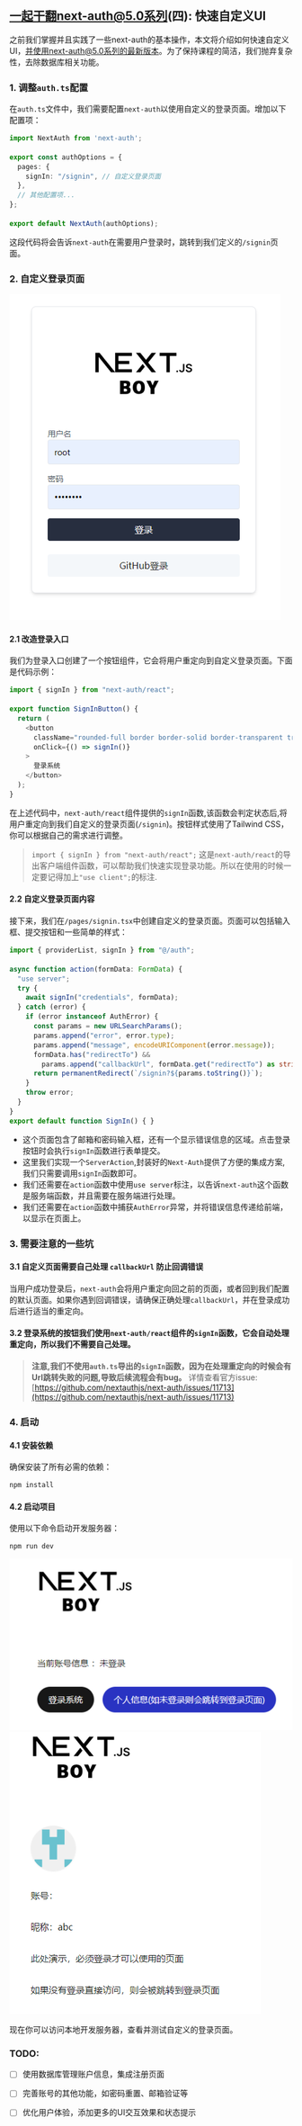 
## 一起干翻next-auth@5.0系列(四): 快速自定义UI

之前我们掌握并且实践了一些next-auth的基本操作，本文将介绍如何快速自定义UI，并使用next-auth@5.0系列的最新版本。为了保持课程的简洁，我们抛弃复杂性，去除数据库相关功能。

### 1. 调整`auth.ts`配置
在`auth.ts`文件中，我们需要配置`next-auth`以使用自定义的登录页面。增加以下配置项：

```typescript
import NextAuth from 'next-auth';

export const authOptions = {
  pages: {
    signIn: "/signin", // 自定义登录页面
  },
  // 其他配置项...
};

export default NextAuth(authOptions);
```

这段代码将会告诉`next-auth`在需要用户登录时，跳转到我们定义的`/signin`页面。

### 2. 自定义登录页面

![登录](doc/login.png)

#### 2.1 改造登录入口

我们为登录入口创建了一个按钮组件，它会将用户重定向到自定义登录页面。下面是代码示例：

```typescript
import { signIn } from "next-auth/react";

export function SignInButton() {
  return (
    <button
      className="rounded-full border border-solid border-transparent transition-colors flex items-center justify-center bg-foreground text-background gap-2 hover:bg-[#383838] dark:hover:bg-[#ccc] text-sm sm:text-base h-10 sm:h-12 px-4 sm:px-5"
      onClick={() => signIn()}
    >
      登录系统
    </button>
  );
}

```

在上述代码中，`next-auth/react`组件提供的`signIn`函数,该函数会判定状态后,将用户重定向到我们自定义的登录页面(`/signin`)。按钮样式使用了Tailwind CSS，你可以根据自己的需求进行调整。

> `import { signIn } from "next-auth/react";` 这是`next-auth/react`的导出客户端组件函数，可以帮助我们快速实现登录功能。所以在使用的时候一定要记得加上`"use client";`的标注.

#### 2.2 自定义登录页面内容

接下来，我们在`/pages/signin.tsx`中创建自定义的登录页面。页面可以包括输入框、提交按钮和一些简单的样式：

```typescript
import { providerList, signIn } from "@/auth";

async function action(formData: FormData) {
  "use server";
  try {
    await signIn("credentials", formData);
  } catch (error) {
    if (error instanceof AuthError) {
      const params = new URLSearchParams();
      params.append("error", error.type);
      params.append("message", encodeURIComponent(error.message));
      formData.has("redirectTo") &&
        params.append("callbackUrl", formData.get("redirectTo") as string);
      return permanentRedirect(`/signin?${params.toString()}`);
    }
    throw error;
  }
}
export default function SignIn() { }
```

- 这个页面包含了邮箱和密码输入框，还有一个显示错误信息的区域。点击登录按钮时会执行`signIn`函数进行表单提交。
- 这里我们实现一个`ServerAction`,封装好的`Next-Auth`提供了方便的集成方案,我们只需要调用`signIn`函数即可。
- 我们还需要在`action`函数中使用`use server`标注，以告诉`next-auth`这个函数是服务端函数，并且需要在服务端进行处理。
- 我们还需要在`action`函数中捕获`AuthError`异常，并将错误信息传递给前端，以显示在页面上。


### 3. 需要注意的一些坑

#### 3.1 自定义页面需要自己处理 `callbackUrl` 防止回调错误

当用户成功登录后，`next-auth`会将用户重定向回之前的页面，或者回到我们配置的默认页面。如果你遇到回调错误，请确保正确处理`callbackUrl`，并在登录成功后进行适当的重定向。

#### 3.2 登录系统的按钮我们使用`next-auth/react`组件的`signIn`函数，它会自动处理重定向，所以我们不需要自己处理。
> **注意,我们不使用`auth.ts`导出的`signIn`函数，因为在处理重定向的时候会有Url跳转失败的问题,导致后续流程会有bug。**
详情查看官方issue:  [https://github.com/nextauthjs/next-auth/issues/11713](https://github.com/nextauthjs/next-auth/issues/11713)

### 4. 启动

#### 4.1 安装依赖

确保安装了所有必需的依赖：

```bash
npm install
```

#### 4.2 启动项目

使用以下命令启动开发服务器：

```bash
npm run dev
```

![首页](doc/home.png)
![个人信息](doc/main.png) 

现在你可以访问本地开发服务器，查看并测试自定义的登录页面。

### TODO:
- [ ] 使用数据库管理账户信息，集成注册页面
- [ ] 完善账号的其他功能，如密码重置、邮箱验证等
- [ ] 优化用户体验，添加更多的UI交互效果和状态提示

 
